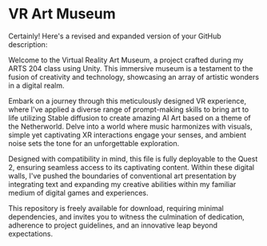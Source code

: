 # VR Art Museum
 
Certainly! Here's a revised and expanded version of your GitHub description:

Welcome to the Virtual Reality Art Museum, a project crafted during my ARTS 204 class using Unity. This immersive museum is a testament to the fusion of creativity and technology, showcasing an array of artistic wonders in a digital realm.

Embark on a journey through this meticulously designed VR experience, where I've applied a diverse range of prompt-making skills to bring art to life utilizing Stable diffusion to create amazing AI Art based on a theme of the Netherworld. Delve into a world where music harmonizes with visuals, simple yet captivating XR interactions engage your senses, and ambient noise sets the tone for an unforgettable exploration.

Designed with compatibility in mind, this file is fully deployable to the Quest 2, ensuring seamless access to its captivating content. Within these digital walls, I've pushed the boundaries of conventional art presentation by integrating text and expanding my creative abilities within my familiar medium of digital games and experiences.

This repository is freely available for download, requiring minimal dependencies, and invites you to witness the culmination of dedication, adherence to project guidelines, and an innovative leap beyond expectations.
